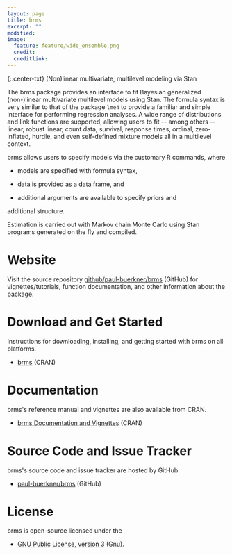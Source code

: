```yaml
---
layout: page
title: brms
excerpt: ""
modified:
image:
  feature: feature/wide_ensemble.png
  credit:
  creditlink:
---
```


{:.center-txt}
(Non)linear multivariate, multilevel modeling via Stan

The brms package provides an interface to fit Bayesian generalized
(non-)linear multivariate multilevel models using Stan. The formula
syntax is very similar to that of the package `lme4` to provide a
familiar and simple interface for performing regression analyses. A
wide range of distributions and link functions are supported, allowing
users to fit -- among others -- linear, robust linear, count data,
survival, response times, ordinal, zero-inflated, hurdle, and even
self-defined mixture models all in a multilevel context.

brms allows users to specify models via the customary R commands, where

* <p>models are specified with formula syntax,</p>
* <p>data is provided as a data frame, and</p>
* <p>additional arguments are available to specify priors and
additional structure.</p>

Estimation is carried out with Markov chain Monte Carlo using Stan
programs generated on the fly and compiled.

# Website

Visit the source repository
[github/paul-buerkner/brms](https://github.com/paul-buerkner/brms)
<span class="note">(GitHub)</span> for vignettes/tutorials, function
documentation, and other information about the package.

# Download and Get Started

Instructions for downloading, installing, and getting started with
brms on all platforms.

* <p>
  <a href="https://cran.rstudio.com/web/packages/brms/">brms</a>
  <span class="note">(CRAN)</span>
  </p>


# Documentation

brms's reference manual and vignettes are also available from CRAN.

* <p>
  <a href="https://cran.rstudio.com/web/packages/brms/">brms
    Documentation and Vignettes</a>
  <span class="note">(CRAN)</span>
  </p>


# Source Code and Issue Tracker

brms's source code and issue tracker are hosted by GitHub.

* <p>
  <a href="https://github.com/paul-buerkner/brms">paul-buerkner/brms</a>
  <span class="note">(GitHub)</span>
  </p>


# License

brms is open-source licensed under the

* <p>
  <a href="http://www.gnu.org/licenses/gpl-3.0.en.html">GNU Public License, version 3</a>
  <span class="note">(Gnu)</span>.
  </p>
